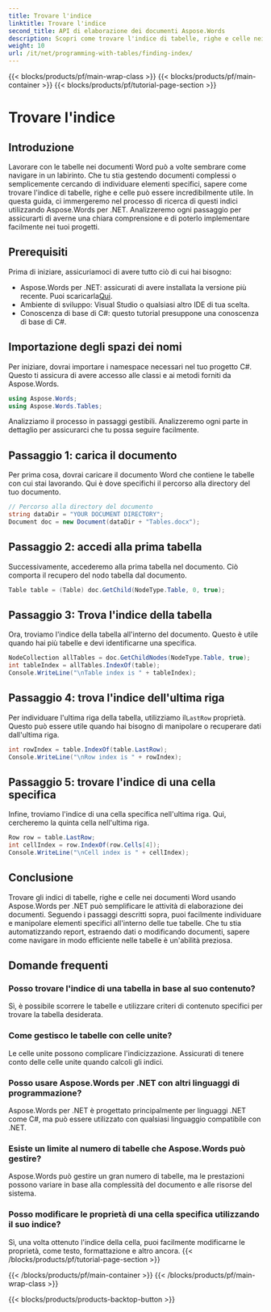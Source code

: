 ```yaml
---
title: Trovare l'indice
linktitle: Trovare l'indice
second_title: API di elaborazione dei documenti Aspose.Words
description: Scopri come trovare l'indice di tabelle, righe e celle nei documenti Word utilizzando Aspose.Words per .NET con questa guida completa e dettagliata.
weight: 10
url: /it/net/programming-with-tables/finding-index/
---
```


{{< blocks/products/pf/main-wrap-class >}}
{{< blocks/products/pf/main-container >}}
{{< blocks/products/pf/tutorial-page-section >}}

# Trovare l'indice

## Introduzione

Lavorare con le tabelle nei documenti Word può a volte sembrare come navigare in un labirinto. Che tu stia gestendo documenti complessi o semplicemente cercando di individuare elementi specifici, sapere come trovare l'indice di tabelle, righe e celle può essere incredibilmente utile. In questa guida, ci immergeremo nel processo di ricerca di questi indici utilizzando Aspose.Words per .NET. Analizzeremo ogni passaggio per assicurarti di averne una chiara comprensione e di poterlo implementare facilmente nei tuoi progetti.

## Prerequisiti

Prima di iniziare, assicuriamoci di avere tutto ciò di cui hai bisogno:

- Aspose.Words per .NET: assicurati di avere installata la versione più recente. Puoi scaricarla[Qui](https://releases.aspose.com/words/net/).
- Ambiente di sviluppo: Visual Studio o qualsiasi altro IDE di tua scelta.
- Conoscenza di base di C#: questo tutorial presuppone una conoscenza di base di C#.

## Importazione degli spazi dei nomi

Per iniziare, dovrai importare i namespace necessari nel tuo progetto C#. Questo ti assicura di avere accesso alle classi e ai metodi forniti da Aspose.Words.

```csharp
using Aspose.Words;
using Aspose.Words.Tables;
```

Analizziamo il processo in passaggi gestibili. Analizzeremo ogni parte in dettaglio per assicurarci che tu possa seguire facilmente.

## Passaggio 1: carica il documento

Per prima cosa, dovrai caricare il documento Word che contiene le tabelle con cui stai lavorando. Qui è dove specifichi il percorso alla directory del tuo documento.

```csharp
// Percorso alla directory del documento
string dataDir = "YOUR DOCUMENT DIRECTORY";
Document doc = new Document(dataDir + "Tables.docx");
```

## Passaggio 2: accedi alla prima tabella

Successivamente, accederemo alla prima tabella nel documento. Ciò comporta il recupero del nodo tabella dal documento.

```csharp
Table table = (Table) doc.GetChild(NodeType.Table, 0, true);
```

## Passaggio 3: Trova l'indice della tabella

Ora, troviamo l'indice della tabella all'interno del documento. Questo è utile quando hai più tabelle e devi identificarne una specifica.

```csharp
NodeCollection allTables = doc.GetChildNodes(NodeType.Table, true);
int tableIndex = allTables.IndexOf(table);
Console.WriteLine("\nTable index is " + tableIndex);
```

## Passaggio 4: trova l'indice dell'ultima riga

 Per individuare l'ultima riga della tabella, utilizziamo il`LastRow` proprietà. Questo può essere utile quando hai bisogno di manipolare o recuperare dati dall'ultima riga.

```csharp
int rowIndex = table.IndexOf(table.LastRow);
Console.WriteLine("\nRow index is " + rowIndex);
```

## Passaggio 5: trovare l'indice di una cella specifica

Infine, troviamo l'indice di una cella specifica nell'ultima riga. Qui, cercheremo la quinta cella nell'ultima riga.

```csharp
Row row = table.LastRow;
int cellIndex = row.IndexOf(row.Cells[4]);
Console.WriteLine("\nCell index is " + cellIndex);
```

## Conclusione

Trovare gli indici di tabelle, righe e celle nei documenti Word usando Aspose.Words per .NET può semplificare le attività di elaborazione dei documenti. Seguendo i passaggi descritti sopra, puoi facilmente individuare e manipolare elementi specifici all'interno delle tue tabelle. Che tu stia automatizzando report, estraendo dati o modificando documenti, sapere come navigare in modo efficiente nelle tabelle è un'abilità preziosa.

## Domande frequenti

### Posso trovare l'indice di una tabella in base al suo contenuto?
Sì, è possibile scorrere le tabelle e utilizzare criteri di contenuto specifici per trovare la tabella desiderata.

### Come gestisco le tabelle con celle unite?
Le celle unite possono complicare l'indicizzazione. Assicurati di tenere conto delle celle unite quando calcoli gli indici.

### Posso usare Aspose.Words per .NET con altri linguaggi di programmazione?
Aspose.Words per .NET è progettato principalmente per linguaggi .NET come C#, ma può essere utilizzato con qualsiasi linguaggio compatibile con .NET.

### Esiste un limite al numero di tabelle che Aspose.Words può gestire?
Aspose.Words può gestire un gran numero di tabelle, ma le prestazioni possono variare in base alla complessità del documento e alle risorse del sistema.

### Posso modificare le proprietà di una cella specifica utilizzando il suo indice?
Sì, una volta ottenuto l'indice della cella, puoi facilmente modificarne le proprietà, come testo, formattazione e altro ancora.
{{< /blocks/products/pf/tutorial-page-section >}}

{{< /blocks/products/pf/main-container >}}
{{< /blocks/products/pf/main-wrap-class >}}

{{< blocks/products/products-backtop-button >}}
